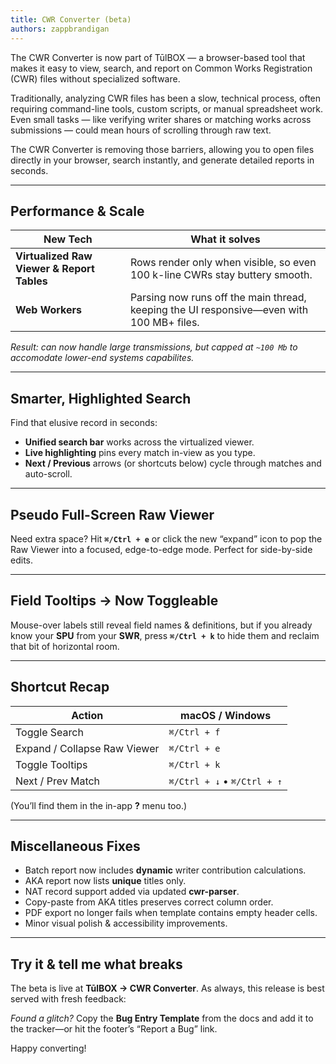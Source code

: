 ```yaml
---
title: CWR Converter (beta)
authors: zappbrandigan
---
```


The CWR Converter is now part of TūlBOX — a browser-based tool that makes it easy to view, search, and report on Common Works Registration (CWR) files without specialized software.

Traditionally, analyzing CWR files has been a slow, technical process, often requiring command-line tools, custom scripts, or manual spreadsheet work. Even small tasks — like verifying writer shares or matching works across submissions — could mean hours of scrolling through raw text.

The CWR Converter is removing those barriers, allowing you to open files directly in your browser, search instantly, and generate detailed reports in seconds.

<!-- truncate -->
---

## Performance & Scale

| New Tech | What it solves |
| -------- | -------------- |
| **Virtualized Raw Viewer & Report Tables** | Rows render only when visible, so even 100 k-line CWRs stay buttery smooth. |
| **Web Workers** | Parsing now runs off the main thread, keeping the UI responsive—even with 100 MB+ files. |

*Result: can now handle large transmissions, but capped at `~100 Mb` to accomodate lower-end systems capabilites.*

---

## Smarter, Highlighted Search

Find that elusive record in seconds:

* **Unified search bar** works across the virtualized viewer.  
* **Live highlighting** pins every match in-view as you type.  
* **Next / Previous** arrows (or shortcuts below) cycle through matches and auto-scroll.

---

## Pseudo Full-Screen Raw Viewer

Need extra space? Hit **`⌘/Ctrl + e`** or click the new “expand” icon to pop the Raw Viewer into a focused, edge-to-edge mode. Perfect for side-by-side edits.

---

## Field Tooltips → Now Toggleable

Mouse-over labels still reveal field names & definitions, but if you already know your **SPU** from your **SWR**, press **`⌘/Ctrl + k`** to hide them and reclaim that bit of horizontal room.

---

## Shortcut Recap

| Action | macOS / Windows |
| ------ | --------------- |
| Toggle Search | `⌘/Ctrl + f` |
| Expand / Collapse Raw Viewer | `⌘/Ctrl + e` |
| Toggle Tooltips | `⌘/Ctrl + k` |
| Next / Prev Match | `⌘/Ctrl + ↓` • `⌘/Ctrl + ↑` |

(You’ll find them in the in-app **?** menu too.)

---

## Miscellaneous Fixes

* Batch report now includes **dynamic** writer contribution calculations.
* AKA report now lists **unique** titles only.  
* NAT record support added via updated **cwr-parser**.  
* Copy-paste from AKA titles preserves correct column order.  
* PDF export no longer fails when template contains empty header cells.  
* Minor visual polish & accessibility improvements.

---

## Try it & tell me what breaks

The beta is live at **TūlBOX → CWR Converter**. As always, this release is best served with fresh feedback:

*Found a glitch?* Copy the **Bug Entry Template** from the docs and add it to the tracker—or hit the footer’s “Report a Bug” link.

Happy converting! 
